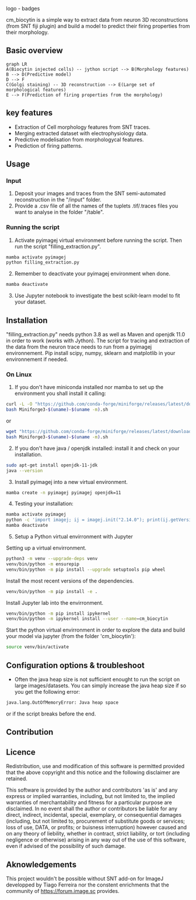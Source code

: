 logo - badges

cm_biocytin is a simple way to extract data from neuron 3D reconstructions (from SNT fiji plugin) and build a model to predict their firing properties from their morphology.

## Basic overview
```mermaid
graph LR
A(Biocytin injected cells) -- jython script --> B(Morphology features)
B --> D(Predictive model)
D --> F
C(Golgi staining) -- 3D reconstruction --> E(Large set of morphological features)
E --> F(Prediction of firing properties from the morphology)
```


## key features

 - Extraction of Cell morphology features from SNT traces.
 - Merging extracted dataset with electrophysiology data.
 - Predictive modelisation from morphologycal features.
 - Prediction of firing patterns.

## Usage

### Input

1. Deposit your images and traces from the SNT semi-automated reconstruction in the "/input" folder.
2. Provide a .csv file of all the names of the tuplets .tif/.traces files you want to analyse in the folder "/table".

### Running the script

1. Activate pyimagej virtual environment before running the script. Then run the script "filling_extraction.py".
```bash 
mamba activate pyimagej
python filling_extraction.py
```
2. Remember to deactivate your pyimagej environment when done.
```bash
mamba deactivate
```

3. Use Jupyter notebook to investigate the best scikit-learn model to fit your dataset.

## Installation

"filling_extraction.py" needs python 3.8 as well as Maven and openjdk 11.0 in order to work (works with Jython). The script for tracing and extraction of the data from the neuron trace needs to run from a pyimagej environnement.
 Pip install scipy, numpy, sklearn and matplotlib in your environnement if needed.

### On Linux

1. If you don't have miniconda installed nor mamba to set up the environment you shall install it calling:

```bash
curl -L -O "https://github.com/conda-forge/miniforge/releases/latest/download/Miniforge3-$(uname)-$(uname -m).sh"
bash Miniforge3-$(uname)-$(uname -m).sh
```
or
```bash
wget "https://github.com/conda-forge/miniforge/releases/latest/download/Miniforge3-$(uname)-$(uname -m).sh"
bash Miniforge3-$(uname)-$(uname -m).sh
```

2. If you don't have java / openjdk installed: install it and check on your installation.

```bash
sudo apt-get install openjdk-11-jdk
java --version
```

3. Install pyimagej into a new virtual environment.

```bash
mamba create -n pyimagej pyimagej openjdk=11
```

4. Testing your installation:

```bash
mamba activate pyimagej
python -c 'import imagej; ij = imagej.init("2.14.0"); print(ij.getVersion())'
mamba deactivate
```

5. Setup a Python virtual envirronment with Jupyter

Setting up a virtual envirronment.

```bash
python3 -m venv --upgrade-deps venv
venv/bin/python -m ensurepip
venv/bin/python -m pip install --upgrade setuptools pip wheel
```

Install the most recent versions of the dependencies.

```bash
venv/bin/python -m pip install -e .
```

Install Jupyter lab into the envirronment.

```bash
venv/bin/python -m pip install ipykernel
venv/bin/python -m ipykernel install --user --name=cm_biocytin
```

Start the python virtual envirronment in order to explore the data and build your model via jupyter (from the folder 'cm_biocytin'):

```bash
source venv/bin/activate
```

## Configuration options & troubleshoot

- Often the java heap size is not sufficient enought to run the script on large images/datasets. You can simply increase the java heap size if so you get the following error:

```bash
java.lang.OutOfMemoryError: Java heap space
```

or if the script breaks before the end.

## Contribution

## Licence

Redistribution, use and modification of this software is permitted provided that the above copyright and this notice and the following disclaimer are retained.

This software is provided by the author and contributors 'as is' and any express or implied warranties, including, but not limited to, the implied warranties of merchantability and fitness for a particular purpose are disclaimed. In no event shall the author or contributors be liable for any direct, indirect, incidental, special, exemplary, or consequential damages (including, but not limited to, procurement of substitute goods or services; loss of use, DATA, or profits; or buisness interruption) however caused and on any theory of liebility, whether in contract, strict liability, or tort (including negligence or otherwise) arising in any way out of the use of this software, even if advised of the possibility of such damage.

## Aknowledgements

This project wouldn't be possible without SNT add-on for ImageJ developped by Tiago Ferreira nor the constent enrichments that the community of https://forum.image.sc provides.

